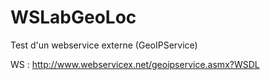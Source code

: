 # WSLabGeoLoc
Test d'un webservice externe (GeoIPService)

WS : http://www.webservicex.net/geoipservice.asmx?WSDL
